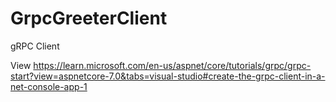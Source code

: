 # GrpcGreeterClient
 gRPC Client

 View https://learn.microsoft.com/en-us/aspnet/core/tutorials/grpc/grpc-start?view=aspnetcore-7.0&tabs=visual-studio#create-the-grpc-client-in-a-net-console-app-1
